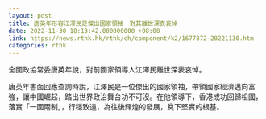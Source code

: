 ```yaml
---
layout: post
title: 唐英年形容江澤民是傑出國家領袖　對其離世深表哀悼
date: 2022-11-30 18:13:42.000000000 +08:00
link: https://news.rthk.hk/rthk/ch/component/k2/1677872-20221130.htm
categories: rthk
---
```


全國政協常委唐英年說，對前國家領導人江澤民離世深表哀悼。

唐英年書面回應查詢時說，江澤民是一位傑出的國家領袖，帶領國家經濟邁向富強，讓中國崛起，踏出世界政治舞台功不可沒。在他領導下，香港成功回歸祖國，落實「一國兩制」，行穩致遠，為往後輝煌的發展，奠下堅實的根基。
